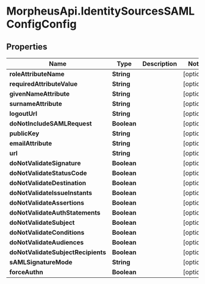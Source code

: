 # MorpheusApi.IdentitySourcesSAMLConfigConfig

## Properties

Name | Type | Description | Notes
------------ | ------------- | ------------- | -------------
**roleAttributeName** | **String** |  | [optional] 
**requiredAttributeValue** | **String** |  | [optional] 
**givenNameAttribute** | **String** |  | [optional] 
**surnameAttribute** | **String** |  | [optional] 
**logoutUrl** | **String** |  | [optional] 
**doNotIncludeSAMLRequest** | **Boolean** |  | [optional] 
**publicKey** | **String** |  | [optional] 
**emailAttribute** | **String** |  | [optional] 
**url** | **String** |  | [optional] 
**doNotValidateSignature** | **Boolean** |  | [optional] 
**doNotValidateStatusCode** | **Boolean** |  | [optional] 
**doNotValidateDestination** | **Boolean** |  | [optional] 
**doNotValidateIssueInstants** | **Boolean** |  | [optional] 
**doNotValidateAssertions** | **Boolean** |  | [optional] 
**doNotValidateAuthStatements** | **Boolean** |  | [optional] 
**doNotValidateSubject** | **Boolean** |  | [optional] 
**doNotValidateConditions** | **Boolean** |  | [optional] 
**doNotValidateAudiences** | **Boolean** |  | [optional] 
**doNotValidateSubjectRecipients** | **Boolean** |  | [optional] 
**sAMLSignatureMode** | **String** |  | [optional] 
**forceAuthn** | **Boolean** |  | [optional] 


